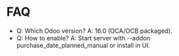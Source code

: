 # FAQ

- Q: Which Odoo version? A: 16.0 (OCA/OCB packaged).
- Q: How to enable? A: Start server with --addon purchase_date_planned_manual or install in UI.

